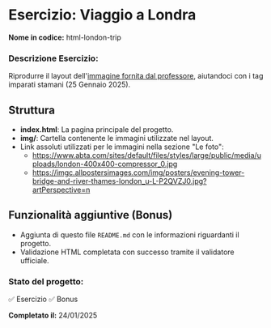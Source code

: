 # Esercizio: Viaggio a Londra
**Nome in codice:** html-london-trip

### Descrizione Esercizio:
Riprodurre il layout dell'[immagine fornita dal professore](https://booleancareers.slack.com/files/U04EUT27BJ4/F089YD6LSQ6/viaggio-londra.jpg), aiutandoci con i tag imparati stamani (25 Gennaio 2025).

## Struttura
- **index.html**: La pagina principale del progetto.
- **img/**: Cartella contenente le immagini utilizzate nel layout.
- Link assoluti utilizzati per le immagini nella sezione "Le foto":
  - https://www.abta.com/sites/default/files/styles/large/public/media/uploads/london-400x400-compressor_0.jpg
  - https://imgc.allpostersimages.com/img/posters/evening-tower-bridge-and-river-thames-london_u-L-P2QVZJ0.jpg?artPerspective=n

## Funzionalità aggiuntive (Bonus)
- Aggiunta di questo file `README.md` con le informazioni riguardanti il progetto.
- Validazione HTML completata con successo tramite il validatore ufficiale.

### Stato del progetto:
✅ Esercizio 
✅ Bonus  

**Completato il:** 24/01/2025